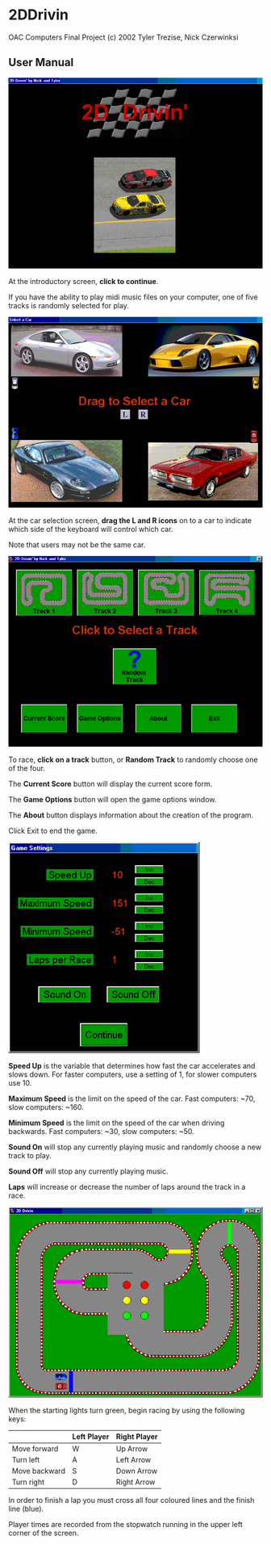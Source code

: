 # 2DDrivin
OAC Computers Final Project
(c) 2002 Tyler Trezise, Nick Czerwinksi


## User Manual

![Screenshot of Intro Screen](/manual-images/image001.png "Intro Screen")

At the introductory screen, **click to continue**.

If you have the ability to play midi music files on your computer, one of five tracks is randomly selected for play.

![Screenshot of Car Selection Screen](/manual-images/image003.png "Car Selection Screen")

At the car selection screen, **drag the L and R icons** on to a car to indicate which side of the keyboard will control which car.

Note that users may not be the same car.

![Screenshot of Game Properties Screen](/manual-images/image005.png "Game Properties Screen")

To race, **click on a track** button, or **Random Track** to randomly choose one of the four.

The **Current Score** button will display the current score form.

The **Game Options** button will open the game options window.

The **About** button displays information about the creation of the program.

Click Exit to end the game.

![Screenshot of Options Window](/manual-images/image007.png "Options Window")

**Speed Up** is the variable that determines how fast the car accelerates and slows down.  For faster computers, use a setting of 1, for slower computers use 10.

**Maximum Speed** is the limit on the speed of the car.  Fast computers:  ~70, slow computers: ~160.

**Minimum Speed** is the limit on the speed of the car when driving backwards.  Fast computers:  ~30, slow computers: ~50.

**Sound On** will stop any currently playing music and randomly choose a new track to play.

**Sound Off** will stop any currently playing music.

**Laps** will increase or decrease the number of laps around the track in a race.

![Screenshot of Race View](/manual-images/image009.png "Race View")

When the starting lights turn green, begin racing by using the following keys:

|               | **Left Player**  | **Right Player**
|---------------|----------------- | ----------------
| Move forward  | W                | Up Arrow
| Turn left     | A                | Left Arrow
| Move backward | S                | Down Arrow
| Turn right    | D                | Right Arrow

In order to finish a lap you must cross all four coloured lines and the finish line (blue).

Player times are recorded from the stopwatch running in the upper left corner of the screen.
